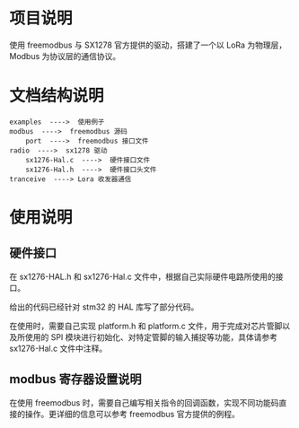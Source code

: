 # 项目说明

使用 freemodbus 与 SX1278 官方提供的驱动，搭建了一个以 LoRa 为物理层，Modbus 为协议层的通信协议。

# 文档结构说明

```
examples  ---->  使用例子
modbus  ---->  freemodbus 源码
    port  ---->  freemodbus 接口文件
radio  ---->  sx1278 驱动
    sx1276-Hal.c  ---->  硬件接口文件
    sx1276-Hal.h  ---->  硬件接口头文件
tranceive  ----> Lora 收发器通信
```

# 使用说明

## 硬件接口

在 sx1276-HAL.h 和 sx1276-Hal.c 文件中，根据自己实际硬件电路所使用的接口。

给出的代码已经针对 stm32 的 HAL 库写了部分代码。

在使用时，需要自己实现 platform.h 和 platform.c 文件，用于完成对芯片管脚以及所使用的 SPI 模块进行初始化、对特定管脚的输入捕捉等功能，具体请参考 sx1276-Hal.c 文件中注释。

## modbus 寄存器设置说明

在使用 freemodbus 时，需要自己编写相关指令的回调函数，实现不同功能码直接的操作。更详细的信息可以参考 freemodbus 官方提供的例程。
